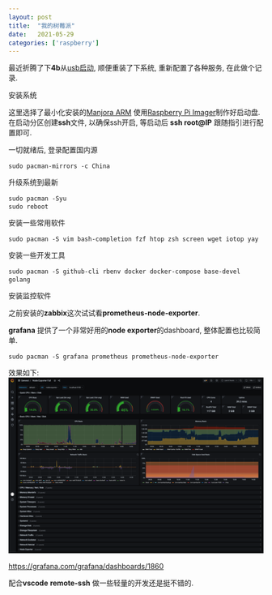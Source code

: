 ```yaml
---
layout: post
title:  "我的树莓派"
date:   2021-05-29
categories: ['raspberry']
---
```


最近折腾了下**4b**从[usb启动](https://www.raspberrypi.org/documentation/hardware/raspberrypi/bootmodes/msd.md), 顺便重装了下系统, 重新配置了各种服务, 在此做个记录.


安装系统

这里选择了最小化安装的[Manjora ARM](https://manjaro.org/download/#raspberry-pi-4-minimal)
使用[Raspberry Pi Imager](https://www.raspberrypi.org/downloads)制作好启动盘.
在启动分区创建**ssh**文件, 以确保ssh开启, 等启动后 **ssh root@IP** 跟随指引进行配置即可.

一切就绪后, 登录配置国内源

```
sudo pacman-mirrors -c China
```

升级系统到最新
```
sudo pacman -Syu
sudo reboot
```

安装一些常用软件

```
sudo pacman -S vim bash-completion fzf htop zsh screen wget iotop yay
```

安装一些开发工具
```
sudo pacman -S github-cli rbenv docker docker-compose base-devel golang
```

安装监控软件

之前安装的**zabbix**这次试试看**prometheus-node-exporter**.

**grafana** 提供了一个非常好用的**node exporter**的dashboard, 整体配置也比较简单.

```
sudo pacman -S grafana prometheus prometheus-node-exporter
```
效果如下:
![grafana](/static/img/posts/node-exporter-grafana.png "grafana")

https://grafana.com/grafana/dashboards/1860

配合**vscode** **remote-ssh** 做一些轻量的开发还是挺不错的.